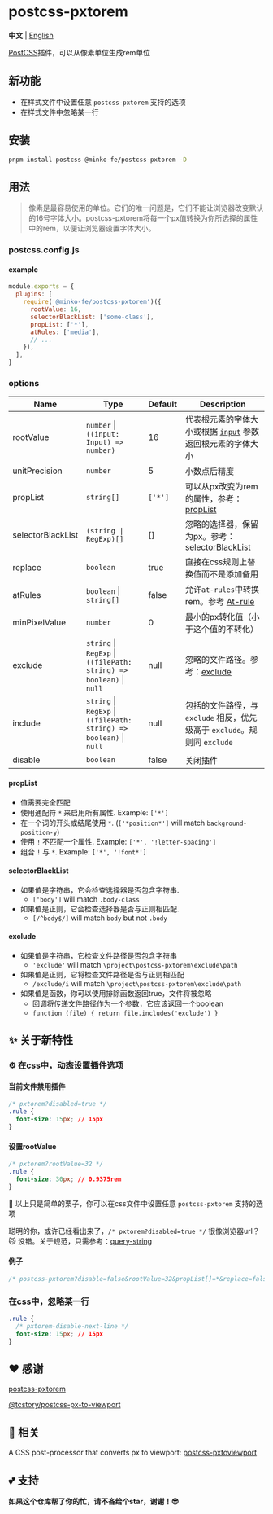 # postcss-pxtorem

**中文** | [English](./README.md)

[PostCSS](https://github.com/ai/postcss)插件，可以从像素单位生成rem单位


## 新功能

- 在样式文件中设置任意 `postcss-pxtorem` 支持的选项
- 在样式文件中忽略某一行

## 安装

```bash
pnpm install postcss @minko-fe/postcss-pxtorem -D
```

## 用法

> 像素是最容易使用的单位。它们的唯一问题是，它们不能让浏览器改变默认的16号字体大小。postcss-pxtorem将每一个px值转换为你所选择的属性中的rem，以便让浏览器设置字体大小。


### postcss.config.js

#### example

```js
module.exports = {
  plugins: [
    require('@minko-fe/postcss-pxtorem')({
      rootValue: 16,
      selectorBlackList: ['some-class'],
      propList: ['*'],
      atRules: ['media'],
      // ...
    }),
  ],
}
```

### options

| Name | Type | Default | Description
|---------|----------|---------|---------
| rootValue | `number` \| `((input: Input) => number)` | 16 | 代表根元素的字体大小或根据 [`input`](https://api.postcss.org/Input.html) 参数返回根元素的字体大小
| unitPrecision | `number` | 5 | 小数点后精度
| propList | `string[]` | `['*']` | 可以从px改变为rem的属性，参考：[propList](#propList)
| selectorBlackList | `(string \| RegExp)[]` | [] | 忽略的选择器，保留为px。参考：[selectorBlackList](#selectorBlackList)
| replace | `boolean` | true | 直接在css规则上替换值而不是添加备用
| atRules | `boolean` \| `string[]` | false | 允许`at-rules`中转换rem。参考 [At-rule](https://developer.mozilla.org/en-US/docs/Web/CSS/At-rule)
| minPixelValue | `number` | 0 | 最小的px转化值（小于这个值的不转化）
| exclude | `string` \| `RegExp` \| `((filePath: string) => boolean)` \| `null` | null | 忽略的文件路径。参考：[exclude](#exclude)
| include | `string` \| `RegExp` \| `((filePath: string) => boolean)` \| `null` | null | 包括的文件路径，与 `exclude` 相反，优先级高于 `exclude`。规则同 `exclude`
| disable | `boolean` | false | 关闭插件

#### propList

- 值需要完全匹配
- 使用通配符 `*` 来启用所有属性. Example: `['*']`
- 在一个词的开头或结尾使用 `*`. (`['*position*']` will match `background-position-y`)
- 使用 `!` 不匹配一个属性. Example: `['*', '!letter-spacing']`
- 组合 `!` 与 `*`. Example: `['*', '!font*']`

#### selectorBlackList

- 如果值是字符串，它会检查选择器是否包含字符串.
  - `['body']` will match `.body-class`
- 如果值是正则，它会检查选择器是否与正则相匹配.
  - `[/^body$/]` will match `body` but not `.body`

#### exclude

- 如果值是字符串，它检查文件路径是否包含字符串
  - `'exclude'` will match `\project\postcss-pxtorem\exclude\path`
- 如果值是正则，它将检查文件路径是否与正则相匹配
  - `/exclude/i` will match `\project\postcss-pxtorem\exclude\path`
- 如果值是函数，你可以使用排除函数返回true，文件将被忽略
  - 回调将传递文件路径作为一个参数，它应该返回一个boolean
  - `function (file) { return file.includes('exclude') }`

## ✨ 关于新特性

### ⚙️ 在css中，动态设置插件选项

#### 当前文件禁用插件
```css
/* pxtorem?disabled=true */
.rule {
  font-size: 15px; // 15px
}
```

#### 设置rootValue
```css
/* pxtorem?rootValue=32 */
.rule {
  font-size: 30px; // 0.9375rem
}
```

🌰 以上只是简单的栗子，你可以在css文件中设置任意 `postcss-pxtorem` 支持的选项

聪明的你，或许已经看出来了，`/* pxtorem?disabled=true */` 很像浏览器url？😼
没错。关于规范，只需参考：[query-string](https://github.com/sindresorhus/query-string)

#### 例子

```css
/* postcss-pxtorem?disable=false&rootValue=32&propList[]=*&replace=false&selectorBlackList[]=/some-class/i */
```

### 在css中，忽略某一行
```css
.rule {
  /* pxtorem-disable-next-line */
  font-size: 15px; // 15px
}
```

## ❤️ 感谢

[postcss-pxtorem](https://github.com/cuth/postcss-pxtorem)

[@tcstory/postcss-px-to-viewport](https://github.com/tcstory/postcss-px-to-viewport)

## 👀 相关

A CSS post-processor that converts px to viewport: [postcss-pxtoviewport](https://github.com/hemengke1997/postcss-pxtoviewport)

## 💕 支持

**如果这个仓库帮了你的忙，请不吝给个star，谢谢！😎**
